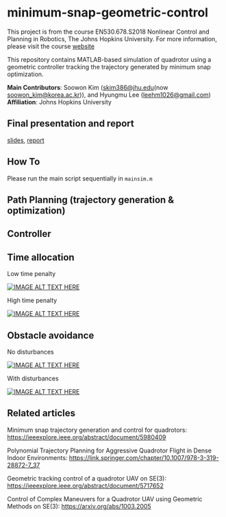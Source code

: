 # minimum-snap-geometric-control
This project is from the course EN530.678.S2018 Nonlinear Control and Planning in Robotics, The Johns Hopkins University. For more information, please visit the course [website](https://asco.lcsr.jhu.edu)

This repository contains MATLAB-based simulation of quadrotor using a geometric controller tracking the trajectory generated by minimum snap optimization.

**Main Contributors**: Soowon Kim (skim386@jhu.edu(now soowon_kim@korea.ac.kr)), and Hyungmu Lee (leehm1026@gmail.com)  
**Affiliation**: Johns Hopkins University

## Final presentation and report
[slides](https://drive.google.com/open?id=1APnwKnfsYUZB0-4T4GaXExabcxmzodVf), [report](https://drive.google.com/open?id=17HhCqkOnvpvw7iIP_8YxWNhx-nqY6or6)

## How To
Please run the main script sequentially in ``mainsim.m``

## Path Planning (trajectory generation & optimization)

## Controller

## Time allocation

Low time penalty

[![IMAGE ALT TEXT HERE](https://img.youtube.com/vi/m1lIAcgYFYQ/0.jpg)](https://www.youtube.com/watch?v=m1lIAcgYFYQ)

High time penalty

[![IMAGE ALT TEXT HERE](https://img.youtube.com/vi/HpaOFfIOTrs/0.jpg)](https://www.youtube.com/watch?v=HpaOFfIOTrs)

## Obstacle avoidance

No disturbances

[![IMAGE ALT TEXT HERE](https://img.youtube.com/vi/bzi5rqWMOCg/0.jpg)](https://www.youtube.com/watch?v=bzi5rqWMOCg)

With disturbances

[![IMAGE ALT TEXT HERE](https://img.youtube.com/vi/gG9_Etc4188/0.jpg)](https://www.youtube.com/watch?v=gG9_Etc4188)

## Related articles
Minimum snap trajectory generation and control for quadrotors: 
https://ieeexplore.ieee.org/abstract/document/5980409

Polynomial Trajectory Planning for Aggressive Quadrotor Flight in Dense Indoor Environments: 
https://link.springer.com/chapter/10.1007/978-3-319-28872-7_37

Geometric tracking control of a quadrotor UAV on SE(3): 
https://ieeexplore.ieee.org/abstract/document/5717652

Control of Complex Maneuvers for a Quadrotor UAV using Geometric Methods on SE(3):
https://arxiv.org/abs/1003.2005
